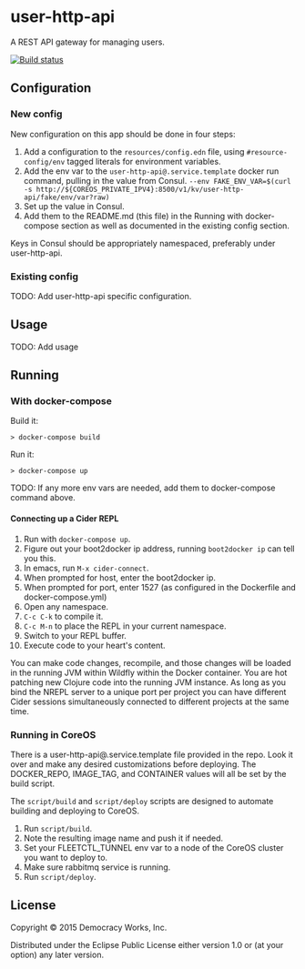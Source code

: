 # user-http-api

A REST API gateway for managing users.

[![Build status](https://badge.buildkite.com/cff715ecfc18328abe04bcb114bf9103c1e83f52fcc4b528d6.svg)](https://buildkite.com/democracyworks/user-http-api)

## Configuration

### New config

New configuration on this app should be done in four steps:

1. Add a configuration to the `resources/config.edn` file, using
   `#resource-config/env` tagged literals for environment variables.
2. Add the env var to the `user-http-api@.service.template` docker run
   command, pulling in the value from Consul.
   `--env FAKE_ENV_VAR=$(curl -s http://${COREOS_PRIVATE_IPV4}:8500/v1/kv/user-http-api/fake/env/var?raw)`
3. Set up the value in Consul.
4. Add them to the README.md (this file) in the Running with
   docker-compose section as well as documented in the existing config
   section.

Keys in Consul should be appropriately namespaced, preferably under user-http-api.

### Existing config

TODO: Add user-http-api specific configuration.

## Usage

TODO: Add usage

## Running

### With docker-compose

Build it:

```
> docker-compose build
```

Run it:

```
> docker-compose up
```

TODO: If any more env vars are needed, add them to docker-compose command above.

#### Connecting up a Cider REPL

1. Run with `docker-compose up`.
1. Figure out your boot2docker ip address, running `boot2docker ip`
can tell you this.
1. In emacs, run `M-x cider-connect`.
1. When prompted for host, enter the boot2docker ip.
1. When prompted for port, enter 1527 (as configured in the Dockerfile
and docker-compose.yml)
1. Open any namespace.
1. `C-c C-k` to compile it.
1. `C-c M-n` to place the REPL in your current namespace.
1. Switch to your REPL buffer.
1. Execute code to your heart's content.

You can make code changes, recompile, and those changes will be loaded
in the running JVM within Wildfly within the Docker container. You are
hot patching new Clojure code into the running JVM instance. As long as
you bind the NREPL server to a unique port per project you can have
different Cider sessions simultaneously connected to different projects
at the same time.

### Running in CoreOS

There is a user-http-api@.service.template file provided in the repo. Look
it over and make any desired customizations before deploying. The
DOCKER_REPO, IMAGE_TAG, and CONTAINER values will all be set by the
build script.

The `script/build` and `script/deploy` scripts are designed to
automate building and deploying to CoreOS.

1. Run `script/build`.
1. Note the resulting image name and push it if needed.
1. Set your FLEETCTL_TUNNEL env var to a node of the CoreOS cluster
   you want to deploy to.
1. Make sure rabbitmq service is running.
1. Run `script/deploy`.

## License

Copyright © 2015 Democracy Works, Inc.

Distributed under the Eclipse Public License either version 1.0 or (at
your option) any later version.
